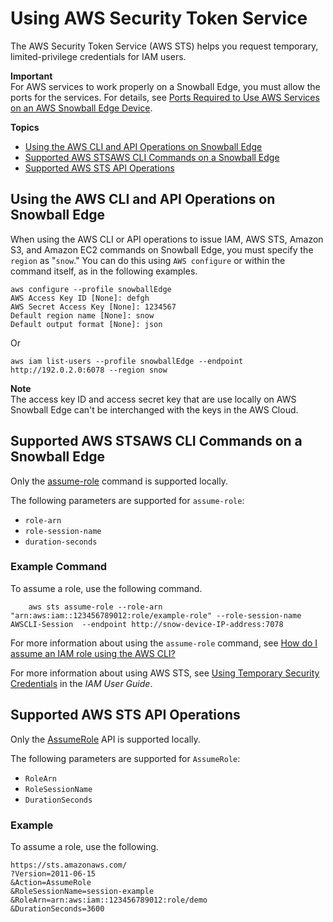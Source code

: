 # Using AWS Security Token Service<a name="using-sts"></a>

The AWS Security Token Service \(AWS STS\) helps you request temporary, limited\-privilege credentials for IAM users\. 

**Important**  
For AWS services to work properly on a Snowball Edge, you must allow the ports for the services\. For details, see [Ports Required to Use AWS Services on an AWS Snowball Edge Device](port-requirements.md)\.

**Topics**
+ [Using the AWS CLI and API Operations on Snowball Edge](#local-sts-specify-region)
+ [Supported AWS STSAWS CLI Commands on a Snowball Edge](#local-sts-cli-commands)
+ [Supported AWS STS API Operations](#sts-local-supported-apis)

## Using the AWS CLI and API Operations on Snowball Edge<a name="local-sts-specify-region"></a>

When using the AWS CLI or API operations to issue IAM, AWS STS, Amazon S3, and Amazon EC2 commands on Snowball Edge, you must specify the `region` as "`snow`\." You can do this using `AWS configure` or within the command itself, as in the following examples\.

```
aws configure --profile snowballEdge
AWS Access Key ID [None]: defgh
AWS Secret Access Key [None]: 1234567
Default region name [None]: snow
Default output format [None]: json
```

Or

```
aws iam list-users --profile snowballEdge --endpoint http://192.0.2.0:6078 --region snow         
```

**Note**  
The access key ID and access secret key that are use locally on AWS Snowball Edge can't be interchanged with the keys in the AWS Cloud\.

## Supported AWS STSAWS CLI Commands on a Snowball Edge<a name="local-sts-cli-commands"></a>

Only the [assume\-role](https://docs.aws.amazon.com/cli/latest/reference/sts/assume-role.html) command is supported locally\. 

The following parameters are supported for `assume-role`:
+ `role-arn`
+ `role-session-name`
+ `duration-seconds`

### Example Command<a name="local-sts-cli-example"></a>

To assume a role, use the following command\.

```
    aws sts assume-role --role-arn "arn:aws:iam::123456789012:role/example-role" --role-session-name AWSCLI-Session  --endpoint http://snow-device-IP-address:7078
```

For more information about using the `assume-role` command, see [How do I assume an IAM role using the AWS CLI?](https://aws.amazon.com/premiumsupport/knowledge-center/iam-assume-role-cli) 

For more information about using AWS STS, see [Using Temporary Security Credentials](https://docs.aws.amazon.com/STS/latest/UsingSTS/) in the *IAM User Guide*\.

## Supported AWS STS API Operations<a name="sts-local-supported-apis"></a>

Only the [AssumeRole](https://docs.aws.amazon.com/STS/latest/APIReference/API_AssumeRole.html) API is supported locally\.

The following parameters are supported for `AssumeRole`:
+ `RoleArn`
+ `RoleSessionName`
+ `DurationSeconds`

### Example<a name="local-sts-api-example"></a>

To assume a role, use the following\.

```
https://sts.amazonaws.com/
?Version=2011-06-15
&Action=AssumeRole
&RoleSessionName=session-example
&RoleArn=arn:aws:iam::123456789012:role/demo
&DurationSeconds=3600
```
